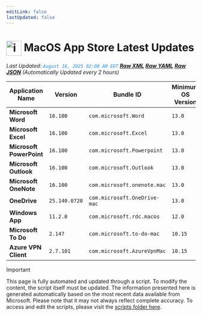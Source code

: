 ```yaml
---
editLink: false
lastUpdated: false
---
```

# <img src="/images/App_Store_logo.png" alt="image" width="40" style="vertical-align: middle; display: inline-block;" /> MacOS App Store Latest Updates

<span class="extra-small">_Last Updated: <code style="color : dodgerblue">August 16, 2025 02:08 AM EDT</code> [**_Raw XML_**](https://github.com/cocopuff2u/MOFA/blob/main/latest_raw_files/macos_appstore_latest.xml) [**_Raw YAML_**](https://github.com/cocopuff2u/MOFA/blob/main/latest_raw_files/macos_appstore_latest.yaml) [**_Raw JSON_**](https://github.com/cocopuff2u/MOFA/blob/main/latest_raw_files/macos_appstore_latest.json)
 (Automatically Updated every 2 hours)_</span>

| Application Name | Version | Bundle ID | Minimum OS Version | Icon |
|------------------|---------|-----------|-------------------|------|
| **Microsoft Word** | `16.100` | `com.microsoft.Word` | `13.0` | <img src='https://is1-ssl.mzstatic.com/image/thumb/Purple221/v4/59/90/da/5990da16-b7b5-ca2c-9c3d-09fc706bad53/MSWD.png/512x512bb.png' width='25%' height='25%' /> |
| **Microsoft Excel** | `16.100` | `com.microsoft.Excel` | `13.0` | <img src='https://is1-ssl.mzstatic.com/image/thumb/Purple221/v4/4f/0c/d5/4f0cd524-ce36-111e-caac-54164f70675b/XCEL.png/512x512bb.png' width='25%' height='25%' /> |
| **Microsoft PowerPoint** | `16.100` | `com.microsoft.Powerpoint` | `13.0` | <img src='https://is1-ssl.mzstatic.com/image/thumb/Purple211/v4/a7/53/27/a753273c-64da-0864-eea7-16e4292e554b/PPT3.png/512x512bb.png' width='25%' height='25%' /> |
| **Microsoft Outlook** | `16.100` | `com.microsoft.Outlook` | `13.0` | <img src='https://is1-ssl.mzstatic.com/image/thumb/Purple221/v4/c2/0e/e6/c20ee6ee-e803-d729-57bf-c00e2b52893a/Outlook.png/512x512bb.png' width='25%' height='25%' /> |
| **Microsoft OneNote** | `16.100` | `com.microsoft.onenote.mac` | `13.0` | <img src='https://is1-ssl.mzstatic.com/image/thumb/Purple221/v4/35/20/6c/35206cdb-ceb7-123b-7b18-81bc7064576a/OneNote.png/512x512bb.png' width='25%' height='25%' /> |
| **OneDrive** | `25.140.0720` | `com.microsoft.OneDrive-mac` | `13.0` | <img src='https://is1-ssl.mzstatic.com/image/thumb/Purple221/v4/a1/e8/a1/a1e8a1f0-2f03-2bdc-24dd-a58d8c1ae7d9/OneDrive.png/512x512bb.png' width='25%' height='25%' /> |
| **Windows App** | `11.2.0` | `com.microsoft.rdc.macos` | `12.0` | <img src='https://is1-ssl.mzstatic.com/image/thumb/Purple211/v4/fa/de/38/fade381b-0635-9ca5-6629-b468c32620b0/AppIcon-0-0-85-220-0-0-4-0-2x.png/512x512bb.png' width='25%' height='25%' /> |
| **Microsoft To Do** | `2.147` | `com.microsoft.to-do-mac` | `10.15` | <img src='https://is1-ssl.mzstatic.com/image/thumb/Purple211/v4/27/bf/cf/27bfcf9c-3196-e934-6429-fe256e90aac2/AppIcon-Release-0-85-220-0-4-2x-sRGB.png/512x512bb.png' width='25%' height='25%' /> |
| **Azure VPN Client** | `2.7.101` | `com.microsoft.AzureVpnMac` | `10.15` | <img src='https://is1-ssl.mzstatic.com/image/thumb/Purple221/v4/23/60/df/2360df4b-4ac5-4480-bb3e-4f59df6c3e64/AppIcon-85-220-0-4-0-0-2x-0-0.png/512x512bb.png' width='25%' height='25%' /> |

> [!IMPORTANT]
> This page is fully automated and updated through a script. To modify the content, the script itself must be updated. The information presented here is generated automatically based on the most recent data available from Microsoft. Please note that it may not always reflect complete accuracy. To access and edit the scripts, please visit the [scripts folder here](https://github.com/cocopuff2u/MOFA_WEBSITE/tree/main/update_readme_scripts).
